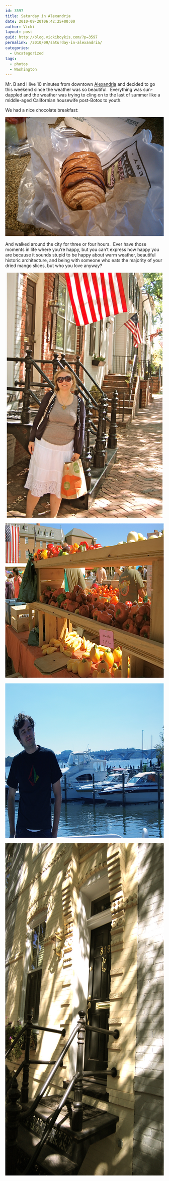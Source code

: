 ```yaml
---
id: 3597
title: Saturday in Alexandria
date: 2010-09-20T06:42:25+00:00
author: Vicki
layout: post
guid: http://blog.vickiboykis.com/?p=3597
permalink: /2010/09/saturday-in-alexandria/
categories:
  - Uncategorized
tags:
  - photos
  - Washington
---
```

Mr. B and I live 10 minutes from downtown [Alexandria](http://en.wikipedia.org/wiki/Alexandria,_Virginia) and decided to go this weekend since the weather was so beautiful.  Everything was sun-dappled and the weather was trying to cling on to the last of summer like a middle-aged Californian housewife post-Botox to youth.

We had a nice chocolate breakfast:

<p style="text-align: center;">
  <a href="https://raw.githubusercontent.com/veekaybee/wlb/gh-pages/assets/images/2010/09/IMAG0351.jpeg"><img class="aligncenter size-full wp-image-3602" title="IMAG0351" src="https://raw.githubusercontent.com/veekaybee/wlb/gh-pages/assets/images/2010/09/IMAG0351.jpeg" alt="" width="627" height="377" /></a>
</p>

And walked around the city for three or four hours.  Ever have those moments in life where you&#8217;re happy, but you can&#8217;t express how happy you are because it sounds stupid to be happy about warm weather, beautiful historic architecture, and being with someone who eats the majority of your dried mango slices, but who you love anyway?

<p style="text-align: center;">
  <a href="https://raw.githubusercontent.com/veekaybee/wlb/gh-pages/assets/images/2010/09/DSC_0782.jpg"><img class="aligncenter size-full wp-image-3598" title="DSC_0782" src="https://raw.githubusercontent.com/veekaybee/wlb/gh-pages/assets/images/2010/09/DSC_0782.jpg" alt="" width="495" height="777" /></a>
</p>

<p style="text-align: center;">
  <a href="https://raw.githubusercontent.com/veekaybee/wlb/gh-pages/assets/images/2010/09/DSC_0792.jpg"><img class="aligncenter size-full wp-image-3599" title="DSC_0792" src="https://raw.githubusercontent.com/veekaybee/wlb/gh-pages/assets/images/2010/09/DSC_0792.jpg" alt="" width="737" height="490" /></a>
</p>

<p style="text-align: center;">
  <a href="https://raw.githubusercontent.com/veekaybee/wlb/gh-pages/assets/images/2010/09/DSC_0802.jpg"><img class="aligncenter size-full wp-image-3600" title="DSC_0802" src="https://raw.githubusercontent.com/veekaybee/wlb/gh-pages/assets/images/2010/09/DSC_0802.jpg" alt="" width="737" height="490" /></a>
</p>

<p style="text-align: center;">
  <a href="https://raw.githubusercontent.com/veekaybee/wlb/gh-pages/assets/images/2010/09/DSC_0785.jpg"><img class="aligncenter size-full wp-image-3601" title="DSC_0785" src="https://raw.githubusercontent.com/veekaybee/wlb/gh-pages/assets/images/2010/09/DSC_0785.jpg" alt="" width="700" height="1053" /></a>
</p>